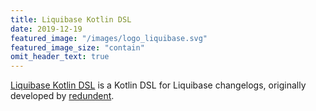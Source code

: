 ```yaml
---
title: Liquibase Kotlin DSL
date: 2019-12-19
featured_image: "/images/logo_liquibase.svg"
featured_image_size: "contain"
omit_header_text: true
---
```


[Liquibase Kotlin DSL](https://github.com/F43nd1r/liquibase-kotlin-dsl) is a Kotlin DSL for Liquibase changelogs, originally developed by [redundent](https://github.com/redundent/liquibase-kotlin-dsl).

